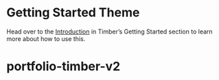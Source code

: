 # Getting Started Theme

Head over to the [Introduction](https://timber.github.io/docs/getting-started/introduction/) in Timber’s Getting Started section to learn more about how to use this.
# portfolio-timber-v2
